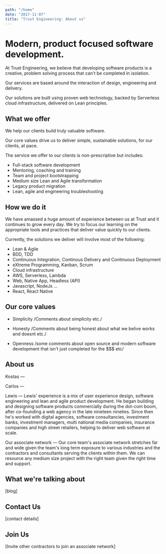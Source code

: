 ```yaml
---
path: "/home"
date: "2017-11-07"
title: "Trust Engineering: About us"
---
```

# Modern, product focused software development.

At Trust Engineering, we believe that developing software products is a creative, problem solving process that can't be completed in isolation. 

Our services are based around the interaction of design, engineering and delivery. 

Our solutions are built using proven web technology, backed by Serverless cloud infrastructure, delivered on Lean principles. 


## What we offer

We help our clients build truly valuable software.  

Our core values drive us to deliver simple, sustainable solutions, for our clients, at pace. 

The service we offer to our clients is non-prescriptive but includes:
- Full-stack software development
- Mentoring, coaching and training
- Team and project bootstrapping
- Medium size Lean and Agile transformation
- Legacy product migration
- Lean, agile and engineering troubleshooting

## How we do it

We have amassed a huge amount of experience between us at Trust and it continues to grow every day. 
We try to focus our learning on the appropriate tools and practices that deliver value quickly to our clients. 

Currently, the solutions we deliver will involve most of the following:

- Lean & Agile
- BDD, TDD
- Continuous Integration, Continous Delivery and Continuous Deployment
- eXtreme Programming, Kanban, Scrum
- Cloud infrastructure
- AWS, Serverless, Lambda
- Web, Native App, Headless (API)
- Javascript, NodeJs ...
- React, React Native 
 

## Our core values

- Simplicity
/Comments about simplicity etc./

- Honesty 
/Comments about being honest about what we belive works and doesnt etc./

- Openness
/some comments about open source and modern software development that isn't just completed for the $$$ etc/ 


## About us

Kostas
—

Carlos
—

Lewis
—
Lewis' experience is a mix of user experience design, software engineering and lean and agile product development. 
He began building and designing software products commercially during the dot-com boom, after co-founding a web agency in the late nineteen nineties. Since then he's worked with digital agencies, software consultancies, investment banks, investment managers, multi national media companies, insurance companies and high street retailers, helping to deliver web software at scale.

Our associate network
—
Our core team's associate network stretches far and wide given the team's long term exposure to various industries and the contractors and consultants serving the clients within them. 
We can resource any medium size project with the right team given the right time and support.  

## What we're talking about 
[blog]

## Contact Us
[contact details]

## Join Us
[Invite other contractors to join an associate network]

